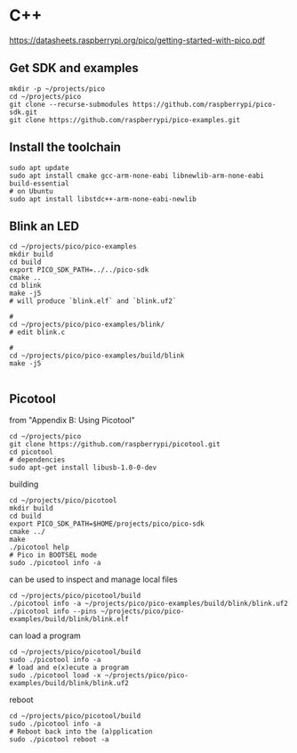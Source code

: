 # C++

https://datasheets.raspberrypi.org/pico/getting-started-with-pico.pdf

## Get SDK and examples

```shell
mkdir -p ~/projects/pico
cd ~/projects/pico
git clone --recurse-submodules https://github.com/raspberrypi/pico-sdk.git
git clone https://github.com/raspberrypi/pico-examples.git
```


## Install the toolchain

```shell
sudo apt update
sudo apt install cmake gcc-arm-none-eabi libnewlib-arm-none-eabi build-essential
# on Ubuntu
sudo apt install libstdc++-arm-none-eabi-newlib
```

## Blink an LED

```
cd ~/projects/pico/pico-examples
mkdir build
cd build
export PICO_SDK_PATH=../../pico-sdk
cmake ..
cd blink
make -j5
# will produce `blink.elf` and `blink.uf2`

#
cd ~/projects/pico/pico-examples/blink/
# edit blink.c

#
cd ~/projects/pico/pico-examples/build/blink
make -j5


```



## Picotool

from "Appendix B: Using Picotool"


```shell
cd ~/projects/pico
git clone https://github.com/raspberrypi/picotool.git
cd picotool
# dependencies
sudo apt-get install libusb-1.0-0-dev
```

building

```shell
cd ~/projects/pico/picotool
mkdir build
cd build
export PICO_SDK_PATH=$HOME/projects/pico/pico-sdk
cmake ../
make
./picotool help
# Pico in BOOTSEL mode
sudo ./picotool info -a
```

can be used to inspect and manage local files

```shell
cd ~/projects/pico/picotool/build
./picotool info -a ~/projects/pico/pico-examples/build/blink/blink.uf2
./picotool info --pins ~/projects/pico/pico-examples/build/blink/blink.elf
```

can load a program

```shell
cd ~/projects/pico/picotool/build
sudo ./picotool info -a
# load and e(x)ecute a program
sudo ./picotool load -x ~/projects/pico/pico-examples/build/blink/blink.uf2
```

reboot


```shell
cd ~/projects/pico/picotool/build
sudo ./picotool info -a
# Reboot back into the (a)pplication
sudo ./picotool reboot -a
```
